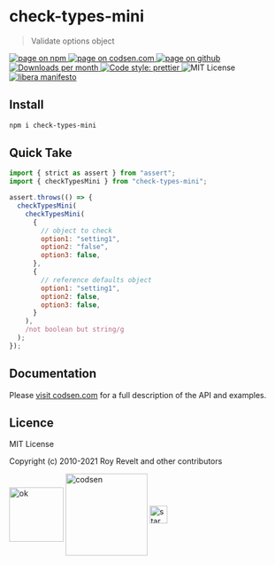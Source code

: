 # check-types-mini

> Validate options object

<div class="package-badges">
  <a href="https://www.npmjs.com/package/check-types-mini" rel="nofollow noreferrer noopener">
    <img src="https://img.shields.io/badge/-npm-blue?style=flat-square" alt="page on npm">
  </a>
  <a href="https://codsen.com/os/check-types-mini" rel="nofollow noreferrer noopener">
    <img src="https://img.shields.io/badge/-codsen-blue?style=flat-square" alt="page on codsen.com">
  </a>
  <a href="https://github.com/codsen/codsen/tree/main/packages/check-types-mini" rel="nofollow noreferrer noopener">
    <img src="https://img.shields.io/badge/-github-blue?style=flat-square" alt="page on github">
  </a>
  <a href="https://npmcharts.com/compare/check-types-mini?interval=30" rel="nofollow noreferrer noopener" target="_blank">
    <img src="https://img.shields.io/npm/dm/check-types-mini.svg?style=flat-square" alt="Downloads per month">
  </a>
  <a href="https://prettier.io" rel="nofollow noreferrer noopener" target="_blank">
    <img src="https://img.shields.io/badge/code_style-prettier-brightgreen.svg?style=flat-square" alt="Code style: prettier">
  </a>
  <img src="https://img.shields.io/badge/licence-MIT-brightgreen.svg?style=flat-square" alt="MIT License">
  <a href="https://liberamanifesto.com" rel="nofollow noreferrer noopener" target="_blank">
    <img src="https://img.shields.io/badge/libera-manifesto-lightgrey.svg?style=flat-square" alt="libera manifesto">
  </a>
</div>

## Install

```bash
npm i check-types-mini
```

## Quick Take

```js
import { strict as assert } from "assert";
import { checkTypesMini } from "check-types-mini";

assert.throws(() => {
  checkTypesMini(
    checkTypesMini(
      {
        // object to check
        option1: "setting1",
        option2: "false",
        option3: false,
      },
      {
        // reference defaults object
        option1: "setting1",
        option2: false,
        option3: false,
      }
    ),
    /not boolean but string/g
  );
});
```

## Documentation

Please [visit codsen.com](https://codsen.com/os/check-types-mini/) for a full description of the API and examples.

## Licence

MIT License

Copyright (c) 2010-2021 Roy Revelt and other contributors

<img src="https://codsen.com/images/png-codsen-ok.png" width="98" alt="ok" align="center"> <img src="https://codsen.com/images/png-codsen-1.png" width="148" alt="codsen" align="center"> <img src="https://codsen.com/images/png-codsen-star-small.png" width="32" alt="star" align="center">
